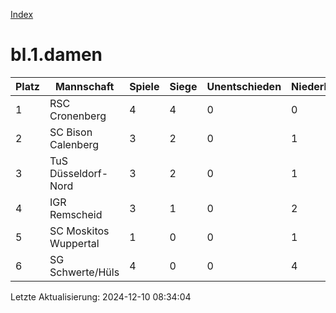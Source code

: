 [Index](./README.md)

# bl.1.damen

| Platz |  Mannschaft |  Spiele |  Siege |  Unentschieden |  Niederlagen |  Tore |  Differenz |  Punkte | 
| --- |  --- |  --- |  --- |  --- |  --- |  --- |  --- |  --- |  
|  1 |   RSC Cronenberg |   4 |   4 |   0 |   0 |   31:7 |   24 |   12 |  
|  2 |   SC Bison Calenberg |   3 |   2 |   0 |   1 |   14:3 |   11 |   6 |  
|  3 |   TuS Düsseldorf-Nord |   3 |   2 |   0 |   1 |   11:8 |   3 |   6 |  
|  4 |   IGR Remscheid |   3 |   1 |   0 |   2 |   12:8 |   4 |   3 |  
|  5 |   SC Moskitos Wuppertal |   1 |   0 |   0 |   1 |   3:8 |   -5 |   0 |  
|  6 |   SG Schwerte/Hüls |   4 |   0 |   0 |   4 |   6:43 |   -37 |   0 |  


Letzte Aktualisierung: 2024-12-10 08:34:04